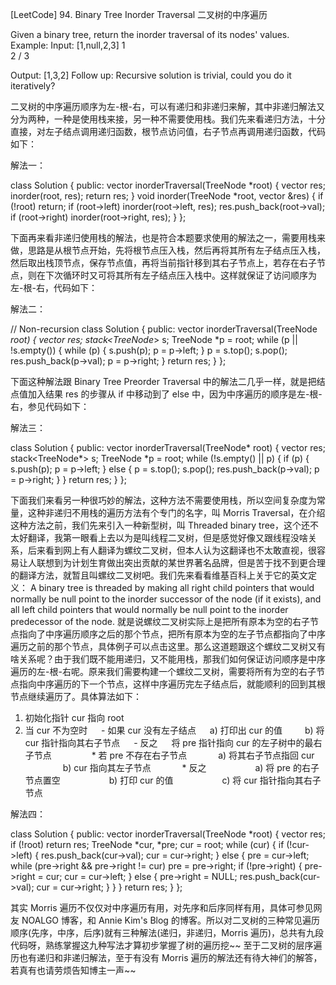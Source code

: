 [LeetCode] 94. Binary Tree Inorder Traversal 二叉树的中序遍历 

 
Given a binary tree, return the inorder traversal of its nodes' values.
Example:
Input: [1,null,2,3]
   1
    \
     2
    /
   3

Output: [1,3,2]
Follow up: Recursive solution is trivial, could you do it iteratively?
 
二叉树的中序遍历顺序为左-根-右，可以有递归和非递归来解，其中非递归解法又分为两种，一种是使用栈来接，另一种不需要使用栈。我们先来看递归方法，十分直接，对左子结点调用递归函数，根节点访问值，右子节点再调用递归函数，代码如下：
 
解法一：

class Solution {
public:
    vector<int> inorderTraversal(TreeNode *root) {
        vector<int> res;
        inorder(root, res);
        return res;
    }
    void inorder(TreeNode *root, vector<int> &res) {
        if (!root) return;
        if (root->left) inorder(root->left, res);
        res.push_back(root->val);
        if (root->right) inorder(root->right, res);
    }
};

 
下面再来看非递归使用栈的解法，也是符合本题要求使用的解法之一，需要用栈来做，思路是从根节点开始，先将根节点压入栈，然后再将其所有左子结点压入栈，然后取出栈顶节点，保存节点值，再将当前指针移到其右子节点上，若存在右子节点，则在下次循环时又可将其所有左子结点压入栈中。这样就保证了访问顺序为左-根-右，代码如下：
 
解法二： 

// Non-recursion
class Solution {
public:
    vector<int> inorderTraversal(TreeNode *root) {
        vector<int> res;
        stack<TreeNode*> s;
        TreeNode *p = root;
        while (p || !s.empty()) {
            while (p) {
                s.push(p);
                p = p->left;
            }
            p = s.top(); s.pop();
            res.push_back(p->val);
            p = p->right;
        }
        return res;
    }
};

 
下面这种解法跟 Binary Tree Preorder Traversal 中的解法二几乎一样，就是把结点值加入结果 res 的步骤从 if 中移动到了 else 中，因为中序遍历的顺序是左-根-右，参见代码如下：
 
解法三：

class Solution {
public:
    vector<int> inorderTraversal(TreeNode* root) {
        vector<int> res;
        stack<TreeNode*> s;
        TreeNode *p = root;
        while (!s.empty() || p) {
            if (p) {
                s.push(p);
                p = p->left;
            } else {
                p = s.top(); s.pop();
                res.push_back(p->val);
                p = p->right;
            }
        }
        return res;
    }
};

 
下面我们来看另一种很巧妙的解法，这种方法不需要使用栈，所以空间复杂度为常量，这种非递归不用栈的遍历方法有个专门的名字，叫 Morris Traversal，在介绍这种方法之前，我们先来引入一种新型树，叫 Threaded binary tree，这个还不太好翻译，我第一眼看上去以为是叫线程二叉树，但是感觉好像又跟线程没啥关系，后来看到网上有人翻译为螺纹二叉树，但本人认为这翻译也不太敢直视，很容易让人联想到为计划生育做出突出贡献的某世界著名品牌，但是苦于找不到更合理的翻译方法，就暂且叫螺纹二叉树吧。我们先来看看维基百科上关于它的英文定义：
A binary tree is threaded by making all right child pointers that would normally be null point to the inorder successor of the node (if it exists), and all left child pointers that would normally be null point to the inorder predecessor of the node.
就是说螺纹二叉树实际上是把所有原本为空的右子节点指向了中序遍历顺序之后的那个节点，把所有原本为空的左子节点都指向了中序遍历之前的那个节点，具体例子可以点击这里。那么这道题跟这个螺纹二叉树又有啥关系呢？由于我们既不能用递归，又不能用栈，那我们如何保证访问顺序是中序遍历的左-根-右呢。原来我们需要构建一个螺纹二叉树，需要将所有为空的右子节点指向中序遍历的下一个节点，这样中序遍历完左子结点后，就能顺利的回到其根节点继续遍历了。具体算法如下：
1. 初始化指针 cur 指向 root
2. 当 cur 不为空时
　 - 如果 cur 没有左子结点
　     a) 打印出 cur 的值
　　  b) 将 cur 指针指向其右子节点
　 - 反之
　    将 pre 指针指向 cur 的左子树中的最右子节点　
　　　  * 若 pre 不存在右子节点
　　　       a) 将其右子节点指回 cur
　　　　    b) cur 指向其左子节点
　　　  * 反之
　　　　　 a) 将 pre 的右子节点置空
　　　　　 b) 打印 cur 的值
　　　　　 c) 将 cur 指针指向其右子节点
 
解法四：

class Solution {
public:
    vector<int> inorderTraversal(TreeNode *root) {
        vector<int> res;
        if (!root) return res;
        TreeNode *cur, *pre;
        cur = root;
        while (cur) {
            if (!cur->left) {
                res.push_back(cur->val);
                cur = cur->right;
            } else {
                pre = cur->left;
                while (pre->right && pre->right != cur) pre = pre->right;
                if (!pre->right) {
                    pre->right = cur;
                    cur = cur->left;
                } else {
                    pre->right = NULL;
                    res.push_back(cur->val);
                    cur = cur->right;
                }
            }
        }
        return res;
    }
};

 
其实 Morris 遍历不仅仅对中序遍历有用，对先序和后序同样有用，具体可参见网友 NOALGO 博客，和 Annie Kim's Blog 的博客。所以对二叉树的三种常见遍历顺序(先序，中序，后序)就有三种解法(递归，非递归，Morris 遍历)，总共有九段代码呀，熟练掌握这九种写法才算初步掌握了树的遍历挖~~ 至于二叉树的层序遍历也有递归和非递归解法，至于有没有 Morris 遍历的解法还有待大神们的解答，若真有也请劳烦告知博主一声~~